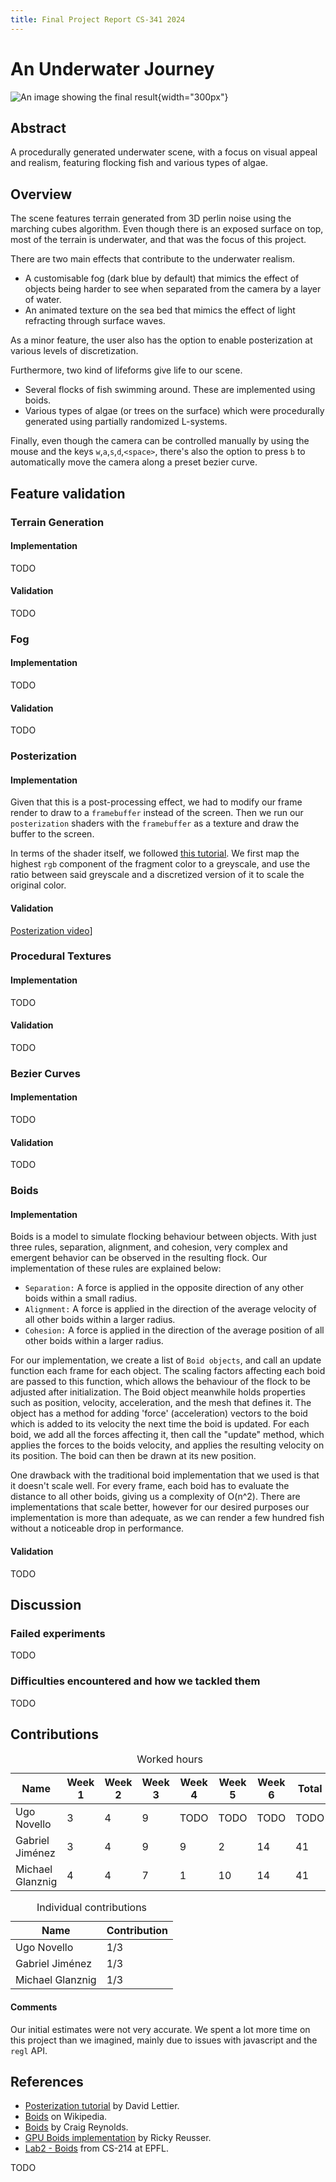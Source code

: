 ```yaml
---
title: Final Project Report CS-341 2024
---
```


# An Underwater Journey

![An image showing the final result](images/demo.jpg){width="300px"}


## Abstract

A procedurally generated underwater scene, with a focus on visual appeal and realism, featuring flocking fish and various types of algae.


## Overview

The scene features terrain generated from 3D perlin noise using the marching cubes algorithm.
Even though there is an exposed surface on top, most of the terrain is underwater, and that was the focus of this project.

There are two main effects that contribute to the underwater realism.
- A customisable fog (dark blue by default) that mimics the effect of objects being harder to see when separated from the camera by a layer of water. 
- An animated texture on the sea bed that mimics the effect of light refracting through surface waves.

As a minor feature, the user also has the option to enable posterization at various levels of discretization.

Furthermore, two kind of lifeforms give life to our scene.
- Several flocks of fish swimming around. These are implemented using boids.
- Various types of algae (or trees on the surface) which were procedurally generated using partially randomized L-systems.

Finally, even though the camera can be controlled manually by using the mouse and the keys `w`,`a`,`s`,`d`,`<space>`, there's also the option to press `b` to automatically move the camera along a preset bezier curve.

## Feature validation


### Terrain Generation

#### Implementation

TODO

#### Validation

TODO


### Fog

#### Implementation

TODO

#### Validation

TODO


### Posterization

#### Implementation

Given that this is a post-processing effect, we had to modify our frame render to draw to a `framebuffer` instead of the screen.
Then we run our `posterization` shaders with the `framebuffer` as a texture and draw the buffer to the screen.

In terms of the shader itself, we followed [this tutorial](#posterization-tutorial).
We first map the highest `rgb` component of the fragment color to a greyscale, and use the ratio between said greyscale
and a discretized version of it to scale the original color.

#### Validation

[Posterization video](./images/posterization.mov)]

### Procedural Textures

#### Implementation

TODO

#### Validation

TODO

### Bezier Curves

#### Implementation

TODO

#### Validation

TODO

### Boids

#### Implementation

Boids is a model to simulate flocking behaviour between objects. With just three rules, separation, alignment, and cohesion, very complex and emergent behavior can be observed in the resulting flock. Our implementation of these rules are explained below:

- `Separation:` A force is applied in the opposite direction of any other boids within a small radius.
- `Alignment:` A force is applied in the direction of the average velocity of all other boids within a larger radius.
- `Cohesion:` A force is applied in the direction of the average position of all other boids within a larger radius.

For our implementation, we create a list of `Boid objects`, and call an update function each frame for each object. The scaling factors affecting each boid are passed to this function, which allows the behaviour of the flock to be adjusted after initialization. The Boid object meanwhile holds properties such as position, velocity, acceleration, and the mesh that defines it. The object has a method for adding 'force' (acceleration) vectors to the boid which is added to its velocity the next time the boid is updated. For each boid, we add all the forces affecting it, then call the "update" method, which applies the forces to the boids velocity, and applies the resulting velocity on its position. The boid can then be drawn at its new position.

One drawback with the traditional boid implementation that we used is that it doesn't scale well. For every frame, each boid has to evaluate the distance to all other boids, giving us a complexity of O(n^2). There are implementations that scale better, however for our desired purposes our implementation is more than adequate, as we can render a few hundred fish without a noticeable drop in performance.

#### Validation

TODO


## Discussion

### Failed experiments

TODO

### Difficulties encountered and how we tackled them

TODO


## Contributions

<table>
	<caption>Worked hours</caption>
	<thead>
		<tr>
			<th>Name</th>
			<th>Week 1</th>
			<th>Week 2</th>
			<th>Week 3</th>
			<th>Week 4</th>
			<th>Week 5</th>
			<th>Week 6</th>
			<th>Total</th>
		</tr>
	</thead>
	<tbody>
		<tr>
			<td>Ugo Novello</td>
			<td>3</td>
			<td>4</td>
			<td>9</td>
			<td>TODO</td>
			<td>TODO</td>
			<td>TODO</td>
			<td>TODO</td>
		</tr>
		<tr>
			<td>Gabriel Jiménez</td>
			<td>3</td>
			<td>4</td>
			<td>9</td>
			<td>9</td>
			<td>2</td>
			<td>14</td>
			<td>41</td>
		</tr>
		<tr>
			<td>Michael Glanznig</td>
			<td>4</td>
			<td>4</td>
			<td>7</td>
			<td>1</td>
			<td>10</td>
			<td>14</td>
			<td>41</td>
		</tr>
	</tbody>
</table>

<table>
	<caption>Individual contributions</caption>
	<thead>
		<tr>
			<th>Name</th>
			<th>Contribution</th>
		</tr>
	</thead>
	<tbody>
		<tr>
			<td>Ugo Novello</td>
			<td>1/3</td>
		</tr>
		<tr>
			<td>Gabriel Jiménez</td>
			<td>1/3</td>
		</tr>
		<tr>
			<td>Michael Glanznig</td>
			<td>1/3</td>
		</tr>
	</tbody>
</table>


#### Comments

Our initial estimates were not very accurate.
We spent a lot more time on this project than we imagined, mainly due to issues with javascript and the `regl` API.


## References

- <a name="posterization-tutorial"></a> [Posterization tutorial](https://lettier.github.io/3d-game-shaders-for-beginners/posterization.html) by David Lettier.
- <a name="boids-wikipedia"></a> [Boids](https://en.wikipedia.org/wiki/Boids) on Wikipedia.
- <a name="boids-paper"></a> [Boids](https://www.cs.toronto.edu/~dt/siggraph97-course/cwr87/) by Craig Reynolds.
- <a name="boids-rreuser"></a> [GPU Boids implementation](https://observablehq.com/@rreusser/gpgpu-boids) by Ricky Reusser.
- <a name="biods-lab"></a> [Lab2 - Boids](https://cs-214.epfl.ch/labs/boids/index.html) from CS-214 at EPFL.



TODO
